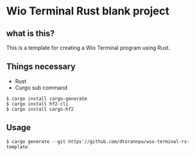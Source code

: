 # Wio Terminal Rust blank project

## what is this?
This is a template for creating a Wio Terminal program using Rust.

## Things necessary
* Rust
* Curgo sub command
```
$ cargo install cargo-generate
$ cargo install hf2-cli
$ cargo install cargo-hf2
```

## Usage
```
$ cargo generate --git https'//github.com/dtorannpu/wio-terminal-rs-template
```
